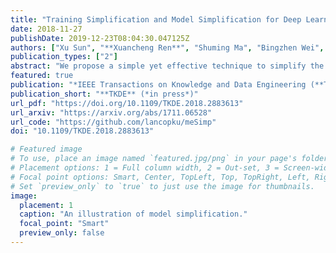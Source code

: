 ```yaml
---
title: "Training Simplification and Model Simplification for Deep Learning: A Minimal Effort Back Propagation Method"
date: 2018-11-27
publishDate: 2019-12-23T08:04:30.047125Z
authors: ["Xu Sun", "**Xuancheng Ren**", "Shuming Ma", "Bingzhen Wei", "Wei Li", "Jingjing Xu", "Houfeng Wang", "Yi Zhang"]
publication_types: ["2"]
abstract: "We propose a simple yet effective technique to simplify the training and the resulting model of neural networks. In back propagation, only a small subset of the full gradient is computed to update the model parameters. The gradient vectors are sparsified in such a way that only the top-k elements (in terms of magnitude) are kept. As a result, only k rows or columns (depending on the layout) of the weight matrix are modified, leading to a linear reduction in the computational cost. Based on the sparsified gradients, we further simplify the model by eliminating the rows or columns that are seldom updated, which will reduce the computational cost both in the training and decoding, and potentially accelerate decoding in real-world applications. Surprisingly, experimental results demonstrate that most of time we only need to update fewer than 5% of the weights at each back propagation pass. More interestingly, the accuracy of the resulting models is actually improved rather than degraded, and a detailed analysis is given. The model simplification results show that we could adaptively simplify the model which could often be reduced by around 9x, without any loss on accuracy or even with improved accuracy."
featured: true
publication: "*IEEE Transactions on Knowledge and Data Engineering (**TKDE**)*"
publication_short: "**TKDE** (*in press*)"
url_pdf: "https://doi.org/10.1109/TKDE.2018.2883613"
url_arxiv: "https://arxiv.org/abs/1711.06528"
url_code: "https://github.com/lancopku/meSimp"
doi: "10.1109/TKDE.2018.2883613"

# Featured image
# To use, place an image named `featured.jpg/png` in your page's folder.
# Placement options: 1 = Full column width, 2 = Out-set, 3 = Screen-width
# Focal point options: Smart, Center, TopLeft, Top, TopRight, Left, Right, BottomLeft, Bottom, BottomRight
# Set `preview_only` to `true` to just use the image for thumbnails.
image:
  placement: 1
  caption: "An illustration of model simplification."
  focal_point: "Smart"
  preview_only: false
---
```


